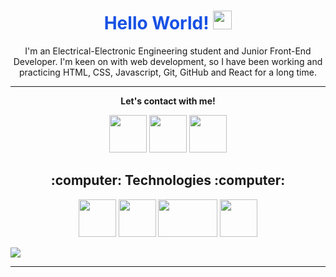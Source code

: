 <h1 align="center" style="color:#1852E4">Hello World! <img src="https://raw.githubusercontent.com/MartinHeinz/MartinHeinz/master/wave.gif" width="30px"></h1>

<p align="center">I'm an Electrical-Electronic Engineering student and Junior Front-End Developer. I'm keen on with web development, so I have been working and practicing HTML, CSS, Javascript, Git, GitHub and React for a long time.</p>
<hr>
<p align="center">
  <b>Let's contact with me!</b>

  <p align="center">
    <a href="https://twitter.com/emreeakyell" alt="Twitter"><img src="https://pics.freeicons.io/uploads/icons/png/3848290321556105338-512.png" width="60" height="60"></a>
    <a href="https://www.linkedin.com/in/furkan-emre-akyel-b9999424a/" alt="Linkedin"><img src="https://pics.freeicons.io/uploads/icons/png/16090541531530099327-512.png" width="60" height="60"></a>
    <a href="https://www.instagram.com/ceyrannmuhendisi/" alt="Contact me"><img src="https://pics.freeicons.io/uploads/icons/png/6590558241561032669-512.png" width="60" height="60"></a>
    
  </p>

<h2 align="center">:computer: Technologies :computer:</h2>

<p align="center">
  <img src="http://resources.spacexchimp.com/images/logos/HTML5.png" width="60" height="60">
  <img src="http://resources.spacexchimp.com/images/logos/CSS3.png" width="60" height="60">
  <img src="https://1000logos.net/wp-content/uploads/2020/09/JavaScript-Logo.png" width="95" height="60">
  <img src="https://pics.freeicons.io/uploads/icons/png/20167174151551942641-512.png" width="60" height="60">
    
</p>
<img src="https://github-readme-stats.vercel.app/api?username=emreeakyell&show_icons=true&theme=nightowl&count_private=true">

<hr>
